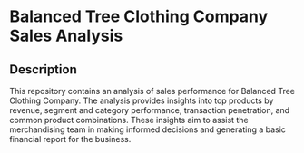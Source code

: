# Balanced Tree Clothing Company Sales Analysis

## Description

This repository contains an analysis of sales performance for Balanced Tree Clothing Company. The analysis provides insights into top products by revenue, segment and category performance, transaction penetration, and common product combinations. These insights aim to assist the merchandising team in making informed decisions and generating a basic financial report for the business.